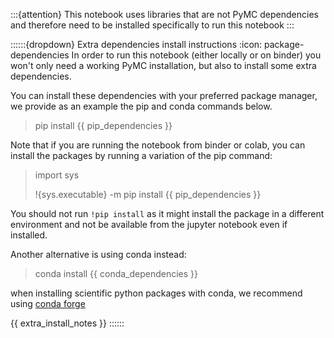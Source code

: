 :::{attention}
This notebook uses libraries that are not PyMC dependencies
and therefore need to be installed specifically to run this notebook
:::

::::::{dropdown} Extra dependencies install instructions
:icon: package-dependencies
In order to run this notebook (either locally or on binder) you won't only
need a working PyMC installation, but also to install some extra dependencies.

You can install these dependencies with your preferred package manager, we provide
as an example the pip and conda commands below.

> pip install {{ pip_dependencies }}

Note that if you are running the notebook from binder or colab, you can install
the packages by running a variation of the pip command:

> import sys
>
> !{sys.executable} -m pip install {{ pip_dependencies }}

You should not run `!pip install` as it might install the package in a different
environment and not be available from the jupyter notebook even if installed.

Another alternative is using conda instead:

> conda install {{ conda_dependencies }}

when installing scientific python packages with conda,
we recommend using [conda forge](https://conda-forge.org/index.html)

{{ extra_install_notes }}
::::::
